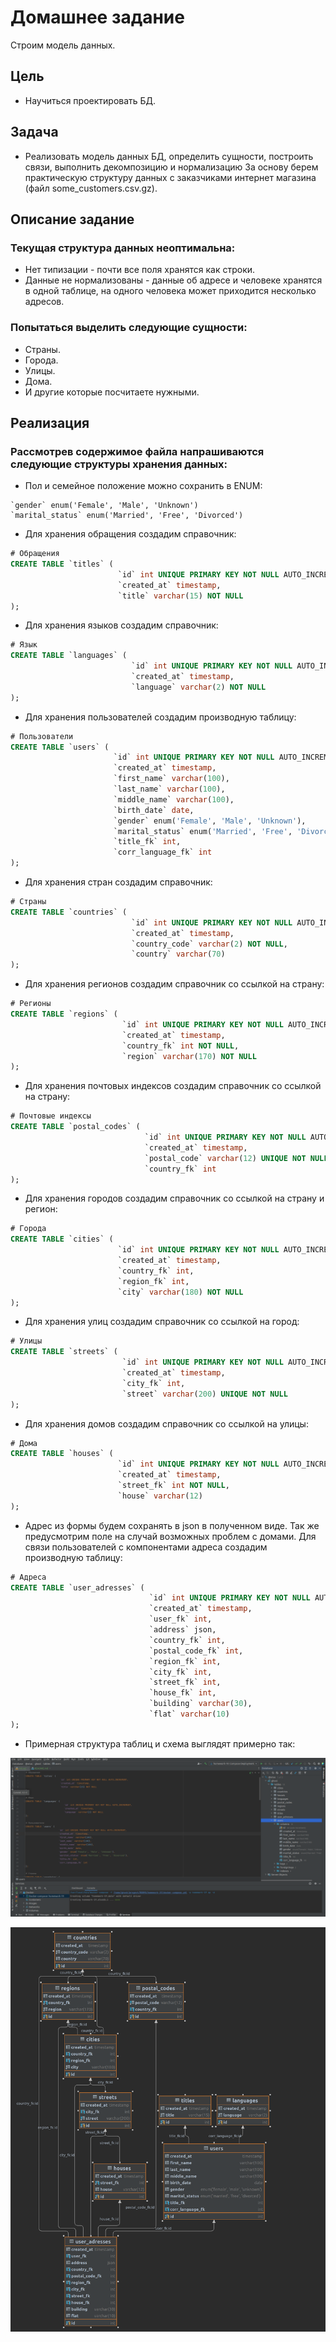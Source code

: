 # Домашнее задание

Строим модель данных.

## Цель

+ Научиться проектировать БД.

## Задача

+ Реализовать модель данных БД, определить сущности, построить связи, выполнить декомпозицию и нормализацию
  За основу берем практическую структуру данных с заказчиками интернет магазина (файл some_customers.csv.gz).

## Описание задание

### Текущая структура данных неоптимальна:

+ Нет типизации - почти все поля хранятся как строки.
+ Данные не нормализованы - данные об адресе и человеке хранятся в одной таблице, на одного человека может приходится несколько адресов.

### Попытаться выделить следующие сущности:

+ Страны.
+ Города.
+ Улицы.
+ Дома.
+ И другие которые посчитаете нужными.

## Реализация

###  Рассмотрев содержимое файла напрашиваются следующие структуры хранения данных:

+ Пол и семейное положение можно сохранить в ENUM:

``` 
`gender` enum('Female', 'Male', 'Unknown')
`marital_status` enum('Married', 'Free', 'Divorced')
```

+ Для хранения обращения создадим справочник:

```SQL 
# Обращения
CREATE TABLE `titles` (
                        `id` int UNIQUE PRIMARY KEY NOT NULL AUTO_INCREMENT,
                        `created_at` timestamp,
                        `title` varchar(15) NOT NULL
);
```

+ Для хранения языков создадим справочник:

```SQL 
# Язык
CREATE TABLE `languages` (
                           `id` int UNIQUE PRIMARY KEY NOT NULL AUTO_INCREMENT,
                           `created_at` timestamp,
                           `language` varchar(2) NOT NULL
);
```

+ Для хранения пользователей создадим производную таблицу:

```SQL 
# Пользователи
CREATE TABLE `users` (
                       `id` int UNIQUE PRIMARY KEY NOT NULL AUTO_INCREMENT,
                       `created_at` timestamp,
                       `first_name` varchar(100),
                       `last_name` varchar(100),
                       `middle_name` varchar(100),
                       `birth_date` date,
                       `gender` enum('Female', 'Male', 'Unknown'),
                       `marital_status` enum('Married', 'Free', 'Divorced'),
                       `title_fk` int,
                       `corr_language_fk` int
);
```

+ Для хранения стран создадим справочник:

```SQL 
# Страны
CREATE TABLE `countries` (
                           `id` int UNIQUE PRIMARY KEY NOT NULL AUTO_INCREMENT,
                           `created_at` timestamp,
                           `country_code` varchar(2) NOT NULL,
                           `country` varchar(70)
);
```

+ Для хранения регионов создадим справочник со ссылкой на страну:

```SQL 
# Регионы
CREATE TABLE `regions` (
                         `id` int UNIQUE PRIMARY KEY NOT NULL AUTO_INCREMENT,
                         `created_at` timestamp,
                         `country_fk` int NOT NULL,
                         `region` varchar(170) NOT NULL
);
```

+ Для хранения почтовых индексов создадим справочник со ссылкой на страну:

```SQL 
# Почтовые индексы
CREATE TABLE `postal_codes` (
                              `id` int UNIQUE PRIMARY KEY NOT NULL AUTO_INCREMENT,
                              `created_at` timestamp,
                              `postal_code` varchar(12) UNIQUE NOT NULL,
                              `country_fk` int
);
```

+ Для хранения городов создадим справочник со ссылкой на страну и регион:

```SQL 
# Города
CREATE TABLE `cities` (
                        `id` int UNIQUE PRIMARY KEY NOT NULL AUTO_INCREMENT,
                        `created_at` timestamp,
                        `country_fk` int,
                        `region_fk` int,
                        `city` varchar(180) NOT NULL
);
```

+ Для хранения улиц создадим справочник со ссылкой на город:

```SQL 
# Улицы
CREATE TABLE `streets` (
                         `id` int UNIQUE PRIMARY KEY NOT NULL AUTO_INCREMENT,
                         `created_at` timestamp,
                         `city_fk` int,
                         `street` varchar(200) UNIQUE NOT NULL
);
```

+ Для хранения домов создадим справочник со ссылкой на улицы:

```SQL 
# Дома
CREATE TABLE `houses` (
                        `id` int UNIQUE PRIMARY KEY NOT NULL AUTO_INCREMENT,
                        `created_at` timestamp,
                        `street_fk` int NOT NULL,
                        `house` varchar(12)
);
```

+ Адрес из формы будем сохранять в json в полученном виде. Так же предусмотрим поле на случай возможных проблем с домами. Для связи пользователей с компонентами адреса создадим производную таблицу:

```SQL 
# Адреса
CREATE TABLE `user_adresses` (
                               `id` int UNIQUE PRIMARY KEY NOT NULL AUTO_INCREMENT,
                               `created_at` timestamp,
                               `user_fk` int,
                               `address` json,
                               `country_fk` int,
                               `postal_code_fk` int,
                               `region_fk` int,
                               `city_fk` int,
                               `street_fk` int,
                               `house_fk` int,
                               `building` varchar(30),
                               `flat` varchar(10)
);
```

+ Примерная структура таблиц и схема выглядят примерно так: 

![:](./png/1.png) 

![:](./png/2.png)
